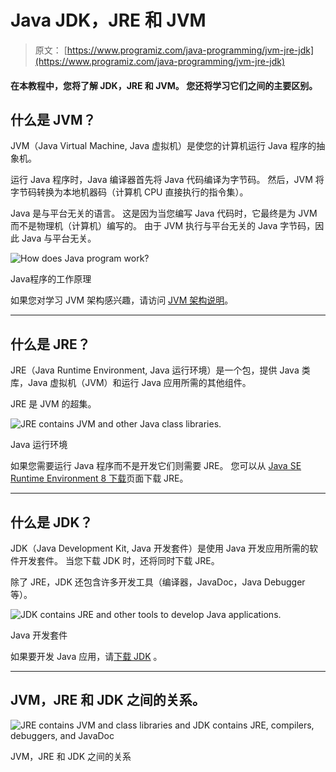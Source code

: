 # Java JDK，JRE 和 JVM

> 原文： [https://www.programiz.com/java-programming/jvm-jre-jdk](https://www.programiz.com/java-programming/jvm-jre-jdk)

#### 在本教程中，您将了解 JDK，JRE 和 JVM。 您还将学习它们之间的主要区别。

## 什么是 JVM？

JVM（Java Virtual Machine, Java 虚拟机）是使您的计算机运行 Java 程序的抽象机。

运行 Java 程序时，Java 编译器首先将 Java 代码编译为字节码。 然后，JVM 将字节码转换为本地机器码（计算机 CPU 直接执行的指令集）。

Java 是与平台无关的语言。 这是因为当您编写 Java 代码时，它最终是为 JVM 而不是物理机（计算机）编写的。 由于 JVM 执行与平台无关的 Java 字节码，因此 Java 与平台无关。

![How does Java program work?](img/78c88b2cb68225a328607e3142dcde31.png "Java程序的工作原理")

Java程序的工作原理



如果您对学习 JVM 架构感兴趣，请访问 [JVM 架构说明](https://dzone.com/articles/jvm-architecture-explained)。

* * *

## 什么是 JRE？

JRE（Java Runtime Environment, Java 运行环境）是一个包，提供 Java 类库，Java 虚拟机（JVM）和运行 Java 应用所需的其他组件。

JRE 是 JVM 的超集。

![JRE contains JVM and other Java class libraries.](img/3ec88fb0a9d3b5347fdb6065d741b65f.png "Java 运行环境")

Java 运行环境



如果您需要运行 Java 程序而不是开发它们则需要 JRE。 您可以从 [Java SE Runtime Environment 8 下载](http://www.oracle.com/technetwork/java/javase/downloads/jre8-downloads-2133155.html)页面下载 JRE。

* * *

## 什么是 JDK？

JDK（Java Development Kit, Java 开发套件）是使用 Java 开发应用所需的软件开发套件。 当您下载 JDK 时，还将同时下载 JRE。

除了 JRE，JDK 还包含许多开发工具（编译器，JavaDoc，Java Debugger 等）。

![JDK contains JRE and other tools to develop Java applications.](img/70d0a6ead31a22745b9f926e601cd51d.png "Java 开发套件")

Java 开发套件



如果要开发 Java 应用，请[下载 JDK](http://www.oracle.com/technetwork/java/javase/downloads/index-jsp-138363.html) 。

* * *

## JVM，JRE 和 JDK 之间的关系。

![JRE contains JVM and class libraries and JDK contains JRE, compilers, debuggers, and JavaDoc](img/e81a27912388282d5dc563dda1cdf750.png "JVM，JRE 和 JDK 之间的关系")

JVM，JRE 和 JDK 之间的关系

